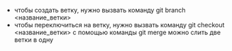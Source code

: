 - чтобы создать ветку, нужно вызвать команду git branch <название_ветки>
- чтобы переключиться на ветку, нужно вызвать команду git checkout <название_ветки>
с помощью команды git merge можно слить две ветки в одну

